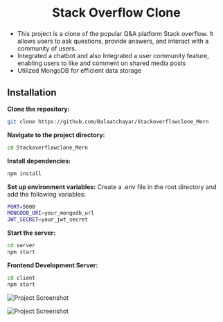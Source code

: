 <div align="center">
  <h1 align = "center"> Stack Overflow Clone</h1>
  

</div>

###

- This project is a clone of the popular Q&A platform Stack overflow. It allows users to ask questions, provide answers, and interact 
  with a community of users.
- Integrated a chatbot and also Integrated a user community feature, enabling users to like and comment on shared media posts
- Utilized MongoDB for efficient data storage

## Installation



   **Clone the repository:**

   ```bash
   git clone https://github.com/Balaatchayar/Stackoverflowclone_Mern
```

  **Navigate to the project directory:**

   ```bash
   cd Stackoverflowclone_Mern
```



  **Install dependencies:**

   ```bash
   npm install
```




  **Set up environment variables:**
Create a .env file in the root directory and add the following variables:
   ```bash
PORT=5000
MONGODB_URI=your_mongodb_url
JWT_SECRET=your_jwt_secret
```



**Start the server:**

   ```bash
cd server
npm start
```



**Frontend Development Server:**

   ```bash
cd client
npm start
```

![Project Screenshot](./client/src/assets/Screenshot1.png)

![Project Screenshot](./client/src/assets/Screenshot2.png)
